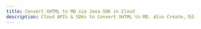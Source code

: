 ---title: Convert XHTML to MD via Java SDK in Clouddescription: Cloud APIs & SDKs to Convert XHTML to MD. Also Create, Edit & Render Microsoft Word & OpenOffice documents in the Cloud.---